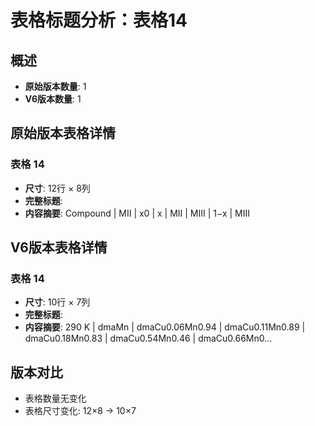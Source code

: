 # 表格标题分析：表格14

## 概述
- **原始版本数量**: 1
- **V6版本数量**: 1

## 原始版本表格详情

### 表格 14
- **尺寸**: 12行 × 8列
- **完整标题**: 
- **内容摘要**: Compound | MII | x0 | x | MII | MIII | 1−x | MIII

## V6版本表格详情

### 表格 14
- **尺寸**: 10行 × 7列
- **完整标题**: 
- **内容摘要**: 290 K | dmaMn | dmaCu0.06Mn0.94 | dmaCu0.11Mn0.89 | dmaCu0.18Mn0.83 | dmaCu0.54Mn0.46 | dmaCu0.66Mn0...

## 版本对比

- 表格数量无变化
- 表格尺寸变化: 12×8 → 10×7